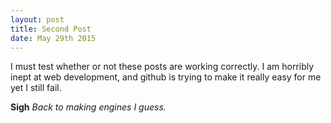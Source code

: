 ```yaml
---
layout: post
title: Second Post
date: May 29th 2015
---
```


I must test whether or not these posts are working correctly. I am horribly inept at web development, and github is trying to make it really easy for me yet I still fail.

**Sigh**
*Back to making engines I guess.*
